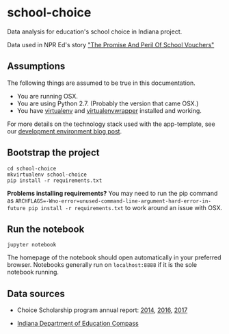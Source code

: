 # school-choice
Data analysis for education's school choice in Indiana project.

Data used in NPR Ed's story ["The Promise And Peril Of School Vouchers"](http://www.npr.org/sections/ed/2017/05/12/520111511/the-promise-and-peril-of-school-vouchers)

Assumptions
-----------

The following things are assumed to be true in this documentation.

* You are running OSX.
* You are using Python 2.7. (Probably the version that came OSX.)
* You have [virtualenv](https://pypi.python.org/pypi/virtualenv) and [virtualenvwrapper](https://pypi.python.org/pypi/virtualenvwrapper) installed and working.

For more details on the technology stack used with the app-template, see our [development environment blog post](http://blog.apps.npr.org/2013/06/06/how-to-setup-a-developers-environment.html).


Bootstrap the project
---------------------

```
cd school-choice
mkvirtualenv school-choice
pip install -r requirements.txt
```

**Problems installing requirements?** You may need to run the pip command as ``ARCHFLAGS=-Wno-error=unused-command-line-argument-hard-error-in-future pip install -r requirements.txt`` to work around an issue with OSX.

Run the notebook
---------------

`
jupyter notebook
`

The homepage of the notebook should open automatically in your preferred browser. Notebooks generally run on `localhost:8888` if it is the sole notebook running.


Data sources
---------------

* Choice Scholarship program annual report: [2014](http://indianapublicmedia.org/stateimpact/files/2014/01/Choice-Scholarship-Program-Annual-Report-012714.pdf), [2016](http://www.doe.in.gov/sites/default/files/news/2015-2016-choice-scholarship-program-report-final-april2016.pdf), [2017](http://www.doe.in.gov/sites/default/files/choice/2016-2017-choice-scholarship-program-report-feb24-final.pdf)

* [Indiana Department of Education Compass](https://compass.doe.in.gov/dashboard/overview.aspx)
